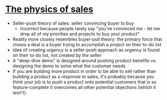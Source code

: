 # [The physics of sales](https://howtogrow.substack.com/p/the-physics-of-sales)
* Seller-push theory of sales: seller convincing buyer to buy
  * Incorrect because people rarely say "you've convinced me - let me drop all of my priorities and projects to buy your product"
* Reality more closely resembles buyer-pull theory: the primary force that closes a deal is a buyer trying to accomplish a project on their to-do list
* Idea of creating urgency is a seller-push approach as urgency is found on their to-do list, not created by the seller
* A "deep-dive demo" is designed around pushing product benefits vs. designing the demo to solve what the customer needs
* If you are building more product in order to be able to sell rather than building a product as a response to sales, it's probably because you think your job is to push a product onto potential customers that is so feature-complete it overcomes all other potential objections (which it won't)
